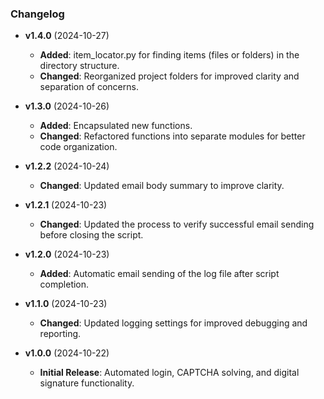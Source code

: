 ### Changelog

- **v1.4.0** (2024-10-27)
  - **Added**: item_locator.py for finding items (files or folders) in the directory structure.
  - **Changed**: Reorganized project folders for improved clarity and separation of concerns.

- **v1.3.0** (2024-10-26)
  - **Added**: Encapsulated new functions.
  - **Changed**: Refactored functions into separate modules for better code organization.

- **v1.2.2** (2024-10-24)
  - **Changed**: Updated email body summary to improve clarity.

- **v1.2.1** (2024-10-23)
  - **Changed**: Updated the process to verify successful email sending before closing the script.

- **v1.2.0** (2024-10-23)
  - **Added**: Automatic email sending of the log file after script completion.

- **v1.1.0** (2024-10-23)
  - **Changed**: Updated logging settings for improved debugging and reporting.

- **v1.0.0** (2024-10-22)
  - **Initial Release**: Automated login, CAPTCHA solving, and digital signature functionality.
